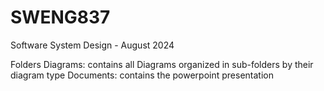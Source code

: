 # SWENG837
Software System Design - August 2024

Folders
Diagrams: contains all Diagrams organized in sub-folders by their diagram type
Documents: contains the powerpoint presentation

